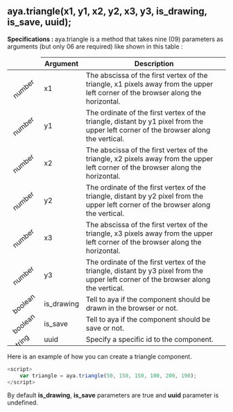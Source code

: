## aya.triangle(x1, y1, x2, y2, x3, y3, is_drawing, is_save, uuid);

<style>
.empty-space{
    visibility:hidden;
    display:inline-block;
    border:none;
}
.table_1 .thead-row,
.table_2 .thead-row {
    border-top:none;
}
.type_style{
    transform:rotate(-40deg);
}
</style>
<body>
<b>Specifications : </b>  aya.triangle is a method that takes nine (09) parameters as arguments (but only 06 are required) like shown in this table :
<table class='table_1'>
    <thead>
    <tr class="thead-row">
        <th class="empty-space"></th>
        <th>Argument</th>
        <th>Description</th>
    </tr>
    </thead>
    <tbody>
    <tr>
        <td class="type_style">number</td>
        <td>x1</td>
        <td>The abscissa of the first vertex of the triangle, x1 pixels away from the upper left corner of the browser along the horizontal.</td>
    </tr>
    <tr>
        <td class="type_style">number</td>
        <td>y1</td>
        <td>The ordinate of the first vertex of the triangle, distant by y1 pixel from the upper left corner of the browser along the vertical.</td>
    </tr>
     <tr>
        <td class="type_style">number</td>
        <td>x2</td>
        <td>The abscissa of the first vertex of the triangle, x2 pixels away from the upper left corner of the browser along the horizontal.</td>
    </tr>
     <tr>
        <td class="type_style">number</td>
        <td>y2</td>
        <td>The ordinate of the first vertex of the triangle, distant by y2 pixel from the upper left corner of the browser along the vertical.</td>
    </tr>
     <tr>
        <td class="type_style">number</td>
        <td>x3</td>
        <td>The abscissa of the first vertex of the triangle, x3 pixels away from the upper left corner of the browser along the horizontal.</td>
    </tr>
     <tr>
        <td class="type_style">number</td>
        <td>y3</td>
        <td>The ordinate of the first vertex of the triangle, distant by y3 pixel from the upper left corner of the browser along the vertical.</td>
    </tr>
       <tr>
        <td class="type_style">boolean</td>
        <td>is_drawing</td>
        <td>Tell to aya if the component should be drawn in the browser or not.</td>
    </tr>
      <tr>
        <td class="type_style">boolean</td>
        <td>is_save</td>
        <td>Tell to aya if the component should be save or not.</td>
    </tr>
      <tr>
        <td class="type_style">string</td>
        <td>uuid</td>
        <td>Specify a specific id to the component.</td>
    </tr>
    </tbody>
</table>
</body>

Here is an example of how you can create a triangle component.

```js
<script>
    var triangle = aya.triangle(50, 150, 150, 100, 200, 190);
</script>
```
By default <strong>is_drawing</strong>, <strong>is_save</strong> parameters are true and <strong>uuid</strong> parameter is undefined.